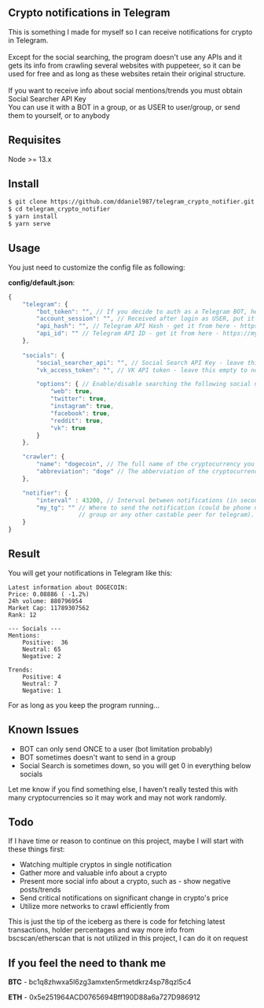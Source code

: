 ## Crypto notifications in Telegram 

 This is something I made for myself so I can receive notifications for crypto in Telegram.<br><br>
 Except for the social searching, the program doesn't use any APIs and it gets its info from crawling several websites with puppeteer, so it can be used for free and as long as these websites retain their original structure.
 <br><br>If you want to receive info about social mentions/trends you must obtain Social Searcher API Key
<br>You can use it with a BOT in a group, or as USER to user/group, or send them to yourself, or to anybody

## Requisites
Node >= 13.x

## Install
```bash
$ git clone https://github.com/ddaniel987/telegram_crypto_notifier.git
$ cd telegram_crypto_notifier
$ yarn install
$ yarn serve
```

## Usage
You just need to customize the config file as following: 

**config/default.json**:

```javascript
{
    "telegram": {
        "bot_token": "", // If you decide to auth as a Telegram BOT, here goes it's token
        "account_session": "", // Received after login as USER, put it here to avoid logging in again
        "api_hash": "", // Telegram API Hash - get it from here - https://my.telegram.org/
        "api_id": "" // Telegram API ID - get it from here - https://my.telegram.org/,
    },
    
    "socials": {
        "social_searcher_api": "", // Social Search API Key - leave this empty to not receive social information
        "vk_access_token": "", // VK API token - leave this empty to not receive social information

        "options": { // Enable/disable searching the following social networks
            "web": true,
            "twitter": true,
            "instagram": true,
            "facebook": true,
            "reddit": true,
            "vk": true
        }
    },

    "crawler": {
        "name": "dogecoin", // The full name of the cryptocurrency you want to crawl info for
        "abbreviation": "doge" // The abberviation of the cryptocurrency you want to crawl info for
    },

    "notifier": {
        "interval" : 43200, // Interval between notifications (in seconds)
        "my_tg": "" // Where to send the notification (could be phone number, username,
                    // group or any other castable peer for telegram).
    }
}
```

## Result
You will get your notifications in Telegram like this:

```text
Latest information about DOGECOIN:
Price: 0.08886 ( -1.2%)
24h volume: 880796954
Market Cap: 11789307562
Rank: 12

--- Socials ---
Mentions: 
    Positive:  36 
    Neutral: 65
    Negative: 2

Trends: 
    Positive: 4
    Neutral: 7
    Negative: 1
```

For as long as you keep the program running...

## Known Issues
- BOT can only send ONCE to a user (bot limitation probably)
- BOT sometimes doesn't want to send in a group
- Social Search is sometimes down, so you will get 0 in everything below socials

Let me know if you find something else, I haven't really tested this with many cryptocurrencies so it may work and may not work randomly.

## Todo
If I have time or reason to continue on this project, maybe I will start with these things first:

- Watching multiple cryptos in single notification
- Gather more and valuable info about a crypto
- Present more social info about a crypto, such as - show negative posts/trends
- Send critical notifications on significant change in crypto's price
- Utilize more networks to crawl efficiently from

This is just the tip of the iceberg as there is code for fetching latest transactions, holder percentages and way more info from bscscan/etherscan that is not utilized in this project, I can do it on request

## If you feel the need to thank me
**BTC** - bc1q8zhwxa5l6zg3amxten5rmetdkrz4sp78qzl5c4

**ETH** - 0x5e251964ACD0765694Bff190D88a6a727D986912
